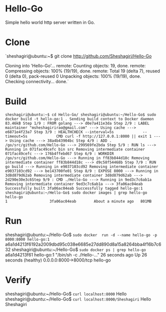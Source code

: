 # Hello-Go
Simple hello world http server written in Go.

# Clone
`sheshagiri@ubuntu:~$ git clone http://github.com/Sheshagiri/Hello-Go

Cloning into 'Hello-Go'...
remote: Counting objects: 19, done.
remote: Compressing objects: 100% (19/19), done.
remote: Total 19 (delta 7), reused 0 (delta 0), pack-reused 0
Unpacking objects: 100% (19/19), done.
Checking connectivity... done.`
# Build
`sheshagiri@ubuntu:~$ cd Hello-Go/
sheshagiri@ubuntu:~/Hello-Go$ sudo docker build -t hello-go:1 .
Sending build context to Docker daemon  83.46kB
Step 1/9 : FROM golang
 ---> d0e7a411e3da
Step 2/9 : LABEL maintainer "msheshagirirao@gmail.com"
 ---> Using cache
 ---> e6871e4f23a7
Step 3/9 : HEALTHCHECK --interval=5s             --timeout=5s             CMD curl -f http://127.0.0.1:8000 || exit 1
 ---> Using cache
 ---> 38a4b43904bc
Step 4/9 : ADD . /go/src/github.com/Hello-Go
 ---> 299569fe2bda
Step 5/9 : RUN ls
 ---> Running in 071fac49cefc
bin
src
Removing intermediate container 071fac49cefc
 ---> 176b4ffebd67
Step 6/9 : WORKDIR /go/src/github.com/Hello-Go
 ---> Running in ff83b844d18c
Removing intermediate container ff83b844d18c
 ---> d9c58f54468b
Step 7/9 : RUN go build
 ---> Running in e9037103cd92
Removing intermediate container e9037103cd92
 ---> be143700fe01
Step 8/9 : EXPOSE 8000
 ---> Running in 3d8d879d62ab
Removing intermediate container 3d8d879d62ab
 ---> 2d290e30e3c6Step 9/9 : CMD ./Hello-Go ---> Running in 9ed3c7c6ab1a
Removing intermediate container 9ed3c7c6ab1a
 ---> 3fa06ac04eab
Successfully built 3fa06ac04eab
Successfully tagged hello-go:1`
`sheshagiri@ubuntu:~/Hello-Go$ sudo docker images | grep hello-go
hello-go                                                                     1                   3fa06ac04eab        About a minute ago   801MB`
# Run
sheshagiri@ubuntu:~/Hello-Go$ `sudo docker  run -d --name hello-go -p 8000:8000 hello-go:1`
a6a1d4213f6192a2009dbd95c038e6685e27dd890d8a15a8264bba4f16b7c632
sheshagiri@ubuntu:~/Hello-Go$ `sudo docker ps | grep hello-go`
a6a1d4213f61        hello-go:1          "/bin/sh -c ./Hello-…"   26 seconds ago      Up 26 seconds (healthy)   0.0.0.0:8000->8000/tcp   hello-go
# Verify
sheshagiri@ubuntu:~/Hello-Go$ `curl localhost:8000`
Hello 
sheshagiri@ubuntu:~/Hello-Go$ `curl localhost:8000/Sheshagiri`
Hello Sheshagiri

